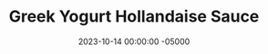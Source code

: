 ---
layout: post
title:  "Greek Yogurt Hollandaise Sauce"
date:   2023-10-14 00:00:00 -05000
categories: 
- Recipes
- Sauces, etc.
permalink: /recipes/hollandaise
image: /assets/Food/Spreads, Sauces, Toppings/Hollandaise/hollandaise.jpg
ing: hollandaise-ing
facts: hollandaise-facts
Prep: 10
Rest: 
Cook: 
Source1: https://carlsbadcravings.com/guilt-free-greek-yogurt-hollandaise-sauce/#wprm-recipe-container-34607
Source2: 
tags: 
- egg yolk
- yogurt
- plain nonfat greek yogurt
- mayo
- french
- dijon mustard
- mustard
- paprika
- lemon
- garlic
Description: Any time I made amaretti, macaroons, or anything that uses egg whites, I always struggle to find the use for my leftover yolks. This simple sauce is now my go to for not wasting perfectly good eggs, and uses Greek yogurt instead of butter for higher protein and lower saturated fat. For my cookie recipes, check out <a href="coconut-macaroons">Coconut Macaroons with Honey</a> and <a href="amaretti">Amaretti Cookies with Monkfruit</a>
Instructions: 
- Assemble a double boiler by heating 1" of water in a medium pot. Place a glass bowl on top. Bring water to a simmer<br><br>

- Over the simmering water for about 15 minutes, whisk together eggs, lemon, yogurt and garlic. Stir frequently, until sauce has thickened and reached 160F<br><br>

- Stir in mustard and spices - basil, salt, sumin, paprika, black pepper, and red pepper flakes.  YOu can optionally also add a drop of liquid monk fruit or butter extract<br><br>

- Serve over roasted vegetables, use as a base for tuna salad, or however you want
---